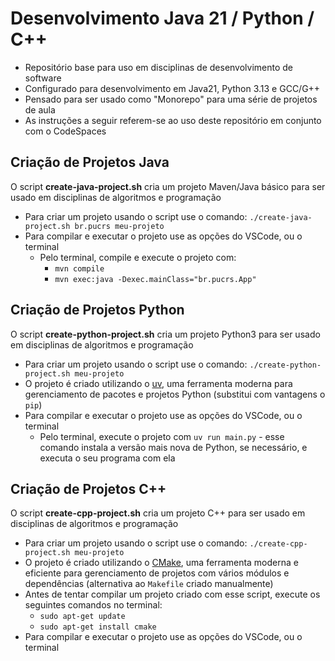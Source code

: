 # Desenvolvimento Java 21 / Python / C++
- Repositório base para uso em disciplinas de desenvolvimento de software
- Configurado para desenvolvimento em Java21, Python 3.13 e GCC/G++
- Pensado para ser usado como "Monorepo" para uma série de projetos de aula
- As instruções a seguir referem-se ao uso deste repositório em conjunto com o CodeSpaces

## Criação de Projetos Java
O script **create-java-project.sh** cria um projeto Maven/Java básico para ser usado em disciplinas de algoritmos e programação
- Para criar um projeto usando o script use o comando: `./create-java-project.sh br.pucrs meu-projeto`
- Para compilar e executar o projeto use as opções do VSCode, ou o terminal
  * Pelo terminal, compile e execute o projeto com:
    - ``mvn compile``
    - ``mvn exec:java -Dexec.mainClass="br.pucrs.App"``

## Criação de Projetos Python
O script **create-python-project.sh** cria um projeto Python3 para ser usado em disciplinas de algoritmos e programação
- Para criar um projeto usando o script use o comando: `./create-python-project.sh meu-projeto`
- O projeto é criado utilizando o [uv](https://docs.astral.sh/uv/), uma ferramenta moderna para gerenciamento de pacotes e projetos Python (substitui com vantagens o ``pip``)
- Para compilar e executar o projeto use as opções do VSCode, ou o terminal
  * Pelo terminal, execute o projeto com ``uv run main.py`` - esse comando instala a versão mais nova de Python, se necessário, e executa o seu programa com ela

## Criação de Projetos C++
O script **create-cpp-project.sh** cria um projeto C++ para ser usado em disciplinas de algoritmos e programação
- Para criar um projeto usando o script use o comando: `./create-cpp-project.sh meu-projeto`
- O projeto é criado utilizando o [CMake](https://cmake.org/), uma ferramenta moderna e eficiente para gerenciamento de projetos com vários módulos e dependências (alternativa ao ``Makefile`` criado manualmente)
- Antes de tentar compilar um projeto criado com esse script, execute os seguintes comandos no terminal:
   * ``sudo apt-get update``
   * ``sudo apt-get install cmake``
- Para compilar e executar o projeto use as opções do VSCode, ou o terminal